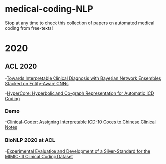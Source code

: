 # medical-coding-NLP
 Stop at any time to check this collection of papers on automated medical coding from free-texts!

# 2020

## ACL 2020

-[Towards Interpretable Clinical Diagnosis with Bayesian Network Ensembles Stacked on Entity-Aware CNNs](https://www.aclweb.org/anthology/2020.acl-main.286/)

-[HyperCore: Hyperbolic and Co-graph Representation for Automatic ICD Coding](https://www.aclweb.org/anthology/2020.acl-main.282/)

### Demo

-[Clinical-Coder: Assigning Interpretable ICD-10 Codes to Chinese Clinical Notes](https://www.aclweb.org/anthology/2020.acl-demos.33/)

### BioNLP 2020 at ACL

-[Experimental Evaluation and Development of a Silver-Standard for the MIMIC-III Clinical Coding Dataset](https://www.aclweb.org/anthology/2020.bionlp-1.8/)